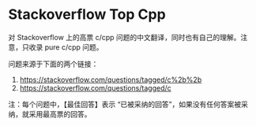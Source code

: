 # Stackoverflow Top Cpp

对 Stackoverflow 上的高票 c/cpp 问题的中文翻译，同时也有自己的理解。注意，只收录 pure c/cpp 问题。

问题来源于下面的两个链接：

 1. https://stackoverflow.com/questions/tagged/c%2b%2b
 2. https://stackoverflow.com/questions/tagged/c
 
 注：每个问题中，【最佳回答】表示 “已被采纳的回答”，如果没有任何答案被采纳，就采用最高票的回答。
